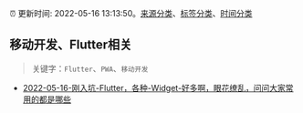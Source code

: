 :alarm_clock: 更新时间: 2022-05-16 13:13:50。[来源分类](../README.md)、[标签分类](../TAGS.md)、[时间分类](../TIMELINE.md)

## 移动开发、Flutter相关


> 关键字：`Flutter`、`PWA`、`移动开发`



- [2022-05-16-刚入坑-Flutter，各种-Widget-好多啊，眼花缭乱，问问大家常用的都是哪些](https://www.v2ex.com/t/853255) 